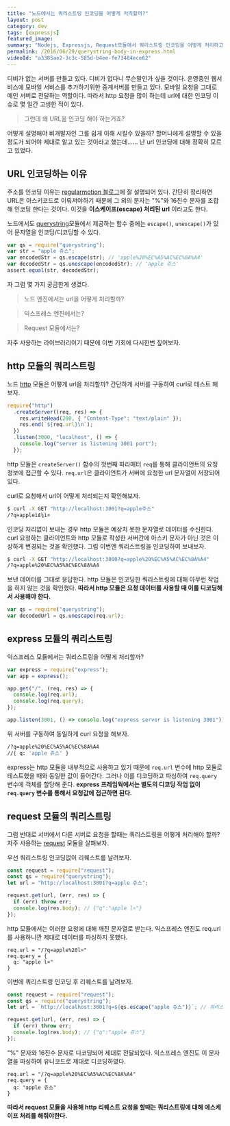 ```yaml
---
title: "노드에서는 쿼리스트링 인코딩을 어떻게 처리할까?"
layout: post
category: dev
tags: [expressjs]
featured_image:
summary: "Nodejs, Expressjs, Request모듈에서 쿼리스트링 인코딩을 어떻게 처리하고 있을까? 그리고 어떻게 사용해야 할까?"
permalink: /2016/06/29/querystring-body-in-express.html
videoId: "a3385ae2-3c3c-585d-b4ee-fe73484ece62"
---
```


디비가 없는 서버를 만들고 있다. 디비가 없다니 무슨말인가 싶을 것이다.
운영중인 웹서비스에 모바일 서비스를 추가하기위한 중계서버를 만들고 있다.
모바일 요청을 그대로 메인 서버로 전달하는 역할이다.
따라서 http 요청을 많이 하는데 url에 대한 인코딩 이슈로 몇 일간 고생한 적이 있다.

> 그런데 왜 URL을 인코딩 해야 하는거죠?

어떻게 설명해야 비개발자인 그를 쉽게 이해 시킬수 있을까?
할머니에게 설명할 수 있을 정도가 되어야 제대로 알고 있는 것이라고 했는데......
난 url 인코딩에 대해 정확히 모르고 있었다.

## URL 인코딩하는 이유

주소를 인코딩 이유는 [regularmotion 블로그](http://regularmotion.kr/url-encoding-url/)에 잘 설명되어 있다.
간단히 정리하면 URL은 아스키코드로 이뤄져야하기 때문에 그 외의 문자는 "%"와 16진수 문자를 조합해 인코딩 한다는 것이다.
이것을 **이스케이프(escape) 처리된 url** 이라고도 한다.

노드에서도 [querystring](https://nodejs.org/dist/latest-v4.x/docs/api/querystring.html)모듈에서 제공하는 함수 중에는 `escape()`, `unescape()`가 있어 문자열을 인코딩/디코딩할 수 있다.

```javascript
var qs = require("querystring");
var str = "apple 쥬스";
var encodedStr = qs.escape(str); // 'apple%20%EC%A5%AC%EC%8A%A4'
var decodedStr = qs.unescape(encodedStr); // 'apple 쥬스'
assert.equal(str, decodedStr);
```

자 그럼 몇 가지 궁금한게 생겼다.

> 노드 엔진에서는 url을 어떻게 처리할까?

> 익스프레스 엔진에서는?

> Request 모듈에서는?

자주 사용하는 라이브러리이기 때문에 이번 기회에 다시한번 짚어보자.

## http 모듈의 쿼리스트링

노드 [http](https://nodejs.org/dist/latest-v4.x/docs/api/http.html) 모듈은 어떻게 url을 처리할까?
간단하게 서버를 구동하여 curl로 테스트 해보자.

```javascript
require("http")
  .createServer((req, res) => {
    res.writeHead(200, { "Content-Type": "text/plain" });
    res.end(`${req.url}\n`);
  })
  .listen(3000, "localhost", () => {
    console.log("server is listening 3001 port");
  });
```

http 모듈은 `createServer()` 함수의 첫번째 파라매터 `req`를 통해 클라이언트의 요청 정보에 접근할 수 있다.
`req.url`은 클라이언트가 서버에 요청한 url 문자열이 저장되어 있다.

curl로 요청해서 url이 어떻게 처리되는지 확인해보자.

```bash
$ curl -X GET "http://localhost:3001?q=apple주스"
/?q=appleì£¼ì¤
```

인코딩 처리없이 보내는 경우 http 모듈은 예상치 못한 문자열로 데이터를 수신한다.
curl 요청하는 클라이언트와 http 모듈로 작성한 서버간에 아스키 문자가 아닌 것은 이상하게 변경되는 것을 확인했다.
그럼 이번엔 쿼리스트링을 인코딩하여 보내보자.

```bash
$ curl -X GET "http://localhost:3000?q=apple%20%EC%A5%AC%EC%8A%A4"
/?q=apple%20%EC%A5%AC%EC%8A%A4
```

보낸 데이터를 그대로 응답한다.
http 모듈은 인코딩한 쿼리스트링에 대해 아무런 작업을 하지 않는 것을 확인했다.
**따라서 http 모듈은 요청 데이터를 사용할 때 이를 디코딩해서 사용해야 한다.**

```javascript
var qs = require("querystring");
var decodedUrl = qs.unescape(req.url);
```

## express 모듈의 쿼리스트링

익스프레스 모듈에서는 쿼리스트링을 어떻게 처리할까?

```javascript
var express = require("express");
var app = express();

app.get("/", (req, res) => {
  console.log(req.url);
  console.log(req.query);
});

app.listen(3001, () => console.log("express server is listening 3001"));
```

위 서버를 구동하여 동일하게 curl 요청을 해보자.

```bash
/?q=apple%20%EC%A5%AC%EC%8A%A4
//{ q: 'apple 쥬스' }
```

express는 http 모듈을 내부적으로 사용하고 있기 때문에 `req.url` 변수에 http 모듈로 테스트했을 때와 동일한 값이 들어간다.
그러나 이를 디코딩하고 파싱하여 `req.query` 변수에 객체를 할당해 준다.
**express 프레임웍에서는 별도의 디코딩 작업 없이 `req.query` 변수를 통해서 요청값에 접근하면 된다.**

## request 모듈의 쿼리스트링

그럼 반대로 서버에서 다른 서버로 요청을 할때는 쿼리스트링을 어떻게 처리해야 할까?
자주 사용하는 [request](https://github.com/request/request) 모듈을 살펴보자.

우선 쿼리스트링 인코딩없이 리퀘스트를 날려보자.

```javascript
const request = require("request");
const qs = require("querystring");
let url = "http://localhost:3001?q=apple 쥬스";

request.get(url, (err, res) => {
  if (err) throw err;
  console.log(res.body); // {"q":"apple l¤"}
});
```

http 모듈에서는 이러한 요청에 대해 깨진 문자열로 받는다.
익스프레스 엔진도 req.url를 사용하니깐 제대로 데이터를 파싱하지 못했다.

```
req.url = "/?q=apple%20l¤"
req.query = {
  q: "apple l¤"
}
```

이번에 쿼리스트링 인코딩 후 리퀘스트를 날려보자.

```javascript
const request = require("request");
const qs = require("querystring");
let url = `http://localhost:3001?q=${qs.escape("apple 쥬스")}`; // 쿼리스트링 인코딩 처리

request.get(url, (err, res) => {
  if (err) throw err;
  console.log(res.body); // {"q":"apple 쥬스"}
});
```

"%" 문자와 16진수 문자로 디코딩되어 제대로 전달되었다.
익스프레스 엔진도 이 문자열을 파싱하여 유니코드로 제대로 디코딩하였다.

```
req.url = "/?q=apple%20%EC%A5%AC%EC%8A%A4"
req.query = {
  q: "apple 쥬스"
}
```

**따라서 request 모듈을 사용해 http 리퀘스트 요청을 할때는 쿼리스트링에 대해 에스케이프 처리를 해줘야한다.**
